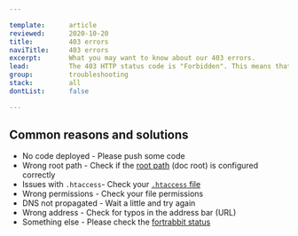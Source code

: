 ```yaml
---

template:      article
reviewed:      2020-10-20
title:         403 errors
naviTitle:     403 errors
excerpt:       What you may want to know about our 403 errors.
lead:          The 403 HTTP status code is "Forbidden". This means that access to the resource is not allowed for some reason.
group:         troubleshooting
stack:         all
dontList:      false

---
```



## Common reasons and solutions

* No code deployed - Please push some code
* Wrong root path - Check if the [root path](/app#toc-root-path) (doc root) is configured correctly
* Issues with `.htaccess`- Check your [`.htaccess` file](/htaccess)
* Wrong permissions - Check your file permissions
* DNS not propagated -  Wait a little and try again
* Wrong address - Check for typos in the address bar (URL)
* Something else - Please check the [fortrabbit status](https://status.forttabbit.com)
